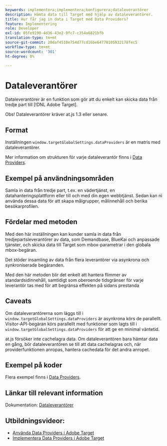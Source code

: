```yaml
---
keywords: implementera;implementera;konfigurera;dataleverantörer
description: Hämta data till Target med hjälp av dataleverantörer.
title: Hur får jag in data i Target med Data Providers?
feature: Implementering
role: Developer
exl-id: 05fe9190-4d36-43e2-9fc7-c354a6821bfb
translation-type: tm+mt
source-git-commit: 20daf4510e754d77cd16be64770105932178fec5
workflow-type: tm+mt
source-wordcount: '301'
ht-degree: 0%

---
```


# Dataleverantörer

Dataleverantörer är en funktion som gör att du enkelt kan skicka data från tredje part till [!DNL Adobe Target].

Obs! Dataleverantörer kräver at.js 1.3 eller senare.

## Format

Inställningen `window.targetGlobalSettings.dataProviders` är en matris med dataleverantörer.

Mer information om strukturen för varje dataleverantör finns i [Data Providers](/help/c-implementing-target/c-implementing-target-for-client-side-web/targetgobalsettings.md#data-providers).

## Exempel på användningsområden

Samla in data från tredje part, t.ex. en vädertjänst, en datahanteringsplattform eller till och med din egen webbtjänst. Sedan kan ni använda dessa data för att skapa målgrupper, målinnehåll och berika besökarprofilen.

## Fördelar med metoden

Med den här inställningen kan kunder samla in data från tredjepartsleverantörer av data, som Demandbase, BlueKai och anpassade tjänster, och skicka data till Target som mbox-parametrar i den globala mbox-begäran.

Det stöder insamling av data från flera leverantörer via asynkrona och synkroniserade begäranden.

Med den här metoden blir det enkelt att hantera flimmer av standardsidinnehåll, samtidigt som oberoende tidsgränser för varje leverantör tas med för att begränsa effekten på sidans prestanda

## Caveats

Om dataleverantörerna som läggs till i `window.targetGlobalSettings.dataProviders` är asynkrona körs de parallellt. Visitor-API-begäran körs parallellt med funktioner som lagts till i `window.targetGlobalSettings.dataProviders` för att ge en minimal väntetid.

at.js försöker inte cachelagra data. Om dataleverantören bara hämtar data en gång, bör dataleverantören se till att data cachelagras och, när providerfunktionen anropas, hantera cachedata för det andra anropet.

## Exempel på koder

Flera exempel finns i [Data Providers](/help/c-implementing-target/c-implementing-target-for-client-side-web/targetgobalsettings.md#data-providers).

## Länkar till relevant information

Dokumentation: [Dataleverantörer](/help/c-implementing-target/c-implementing-target-for-client-side-web/targetgobalsettings.md#data-providers)

## Utbildningsvideor:

* [Använda Data Providers i Adobe Target](https://helpx.adobe.com/target/kt/using/dataProviders-atjs-feature-video-use.html)
* [Implementera Data Providers i Adobe Target](https://helpx.adobe.com/target/kt/using/dataProviders-atjs-technical-video-implement.html)
